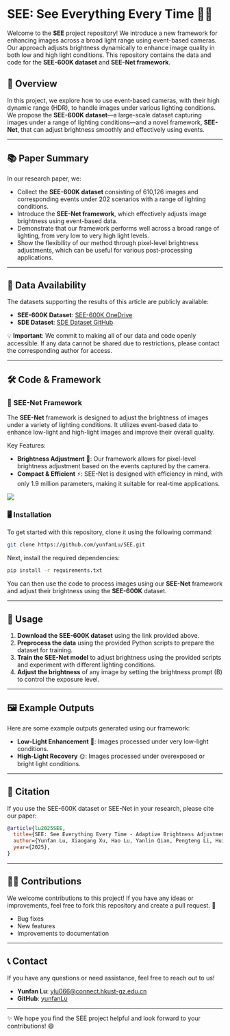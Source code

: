 # SEE: See Everything Every Time 🌟👀
Welcome to the **SEE** project repository! We introduce a new framework for enhancing images across a broad light range using event-based cameras. Our approach adjusts brightness dynamically to enhance image quality in both low and high light conditions. This repository contains the data and code for the **SEE-600K dataset** and **SEE-Net framework**.

## 🎯 Overview
In this project, we explore how to use event-based cameras, with their high dynamic range (HDR), to handle images under various lighting conditions. We propose the **SEE-600K dataset**—a large-scale dataset capturing images under a range of lighting conditions—and a novel framework, **SEE-Net**, that can adjust brightness smoothly and effectively using events.



---

## 📚 Paper Summary
In our research paper, we:
- Collect the **SEE-600K dataset** consisting of 610,126 images and corresponding events under 202 scenarios with a range of lighting conditions.
- Introduce the **SEE-Net framework**, which effectively adjusts image brightness using event-based data.
- Demonstrate that our framework performs well across a broad range of lighting, from very low to very high light levels.
- Show the flexibility of our method through pixel-level brightness adjustments, which can be useful for various post-processing applications.

---

## 📂 Data Availability
The datasets supporting the results of this article are publicly available:
- **SEE-600K Dataset**: [SEE-600K OneDrive](https://hkustgz-my.sharepoint.com/:f:/g/personal/ylu066_connect_hkust-gz_edu_cn/EkNi59p2uHJFjxyeQraiVhgBSs1GnxK4DyCUP-uZhEspCA?e=ZpwOvY)
- **SDE Dataset**: [SDE Dataset GitHub](https://github.com/EthanLiang99/EvLight)

💡 **Important**: We commit to making all of our data and code openly accessible. If any data cannot be shared due to restrictions, please contact the corresponding author for access.

---

## 🛠️ Code & Framework

### 🎥 SEE-Net Framework

The **SEE-Net** framework is designed to adjust the brightness of images under a variety of lighting conditions. It utilizes event-based data to enhance low-light and high-light images and improve their overall quality.

Key Features:
- **Brightness Adjustment** 🌈: Our framework allows for pixel-level brightness adjustment based on the events captured by the camera.
- **Compact & Efficient** ⚡: SEE-Net is designed with efficiency in mind, with only 1.9 million parameters, making it suitable for real-time applications.

![](./images/WX20250227-175014@2x.png)

### 🖥️ Installation

To get started with this repository, clone it using the following command:

```bash
git clone https://github.com/yunfanLu/SEE.git
```

Next, install the required dependencies:

```bash
pip install -r requirements.txt
```

You can then use the code to process images using our **SEE-Net** framework and adjust their brightness using the **SEE-600K** dataset.

---

## 💬 Usage

1. **Download the SEE-600K dataset** using the link provided above.
2. **Preprocess the data** using the provided Python scripts to prepare the dataset for training.
3. **Train the SEE-Net model** to adjust brightness using the provided scripts and experiment with different lighting conditions.
4. **Adjust the brightness** of any image by setting the brightness prompt (B) to control the exposure level.

---

## 🖼️ Example Outputs

Here are some example outputs generated using our framework:

- **Low-Light Enhancement** 🌙: Images processed under very low-light conditions.
- **High-Light Recovery** 🌞: Images processed under overexposed or bright light conditions.


---

## 📄 Citation

If you use the SEE-600K dataset or SEE-Net in your research, please cite our paper:

```bibtex
@article{lu2025SEE,
  title={SEE: See Everything Every Time - Adaptive Brightness Adjustment for Broad Light Range Images via Events},
  author={Yunfan Lu, Xiaogang Xu, Hao Lu, Yanlin Qian, Pengteng Li, Huizai Yao, Bin Yang, Junyi Li, Qianyi Cai, Weiyu Guo, Hui Xiong},
  year={2025},
}
```

---

## 🐱‍🏍 Contributions

We welcome contributions to this project! If you have any ideas or improvements, feel free to fork this repository and create a pull request. 💪

- Bug fixes
- New features
- Improvements to documentation

---

## 📞 Contact

If you have any questions or need assistance, feel free to reach out to us!

- **Yunfan Lu**: ylu066@connect.hkust-gz.edu.cn
- **GitHub**: [yunfanLu](https://github.com/yunfanLu)

---

✨ We hope you find the SEE project helpful and look forward to your contributions! 😄
